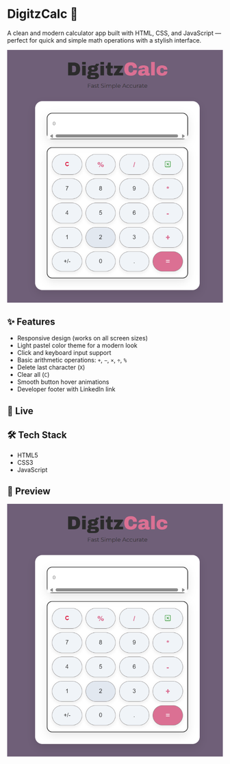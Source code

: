 # DigitzCalc 🧮

A clean and modern calculator app built with HTML, CSS, and JavaScript — perfect for quick and simple math operations with a stylish interface.

![DigitzCalc Screenshot](assets/images/image.png)

## ✨ Features

- Responsive design (works on all screen sizes)
- Light pastel color theme for a modern look
- Click and keyboard input support
- Basic arithmetic operations: `+`, `−`, `×`, `÷`, `%`
- Delete last character (`X`)
- Clear all (`C`)
- Smooth button hover animations
- Developer footer with LinkedIn link

## 🚀 Live


## 🛠️ Tech Stack

- HTML5
- CSS3 
- JavaScript

## 📸 Preview

![Calculator Preview](assets/images/image.png)


